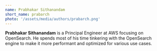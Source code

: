 ```yaml
---
name: Prabhakar Sithanandam
short_name: prabarch
photo: '/assets/media/authors/prabarch.png'
---
```


**Prabhakar Sithanandam** is a Principal Engineer at AWS focusing on OpenSearch. He spends most of his time tinkering with the OpenSearch engine to make it more performant and optimized for various use cases.